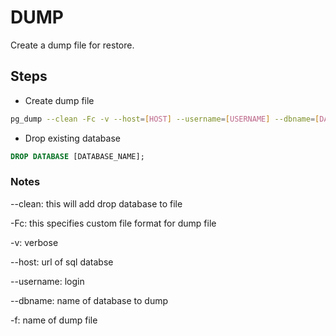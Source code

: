 # DUMP

Create a dump file for restore.

## Steps

* Create dump file

``` bash
pg_dump --clean -Fc -v --host=[HOST] --username=[USERNAME] --dbname=[DATABASE_NAME] -f [DUMP_FILE_NAME].dump
```

* Drop existing database

``` sql
DROP DATABASE [DATABASE_NAME];
```

### Notes

--clean: this will add drop database to file

-Fc: this specifies custom file format for dump file

-v: verbose

--host: url of sql databse

--username: login

--dbname: name of database to dump

-f: name of dump file

### 